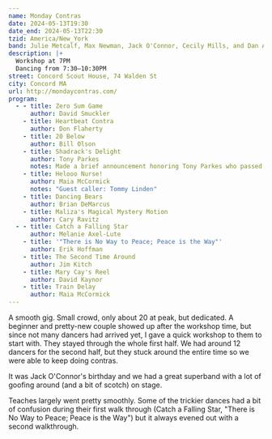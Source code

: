 ```yaml
---
name: Monday Contras
date: 2024-05-13T19:30
date_end: 2024-05-13T22:30
tzid: America/New_York
band: Julie Metcalf, Max Newman, Jack O'Connor, Cecily Mills, and Dan Afrik
description: |+
  Workshop at 7PM  
  Dancing from 7:30–10:30PM
street: Concord Scout House, 74 Walden St
city: Concord MA
url: http://mondaycontras.com/
program:
  - - title: Zero Sum Game
      author: David Smuckler
    - title: Heartbeat Contra
      author: Don Flaherty
    - title: 20 Below
      author: Bill Olson
    - title: Shadrack's Delight
      author: Tony Parkes
      notes: Made a brief announcement honoring Tony Parkes who passed away on May 6, 2024 after a long illness.
    - title: Helooo Nurse!
      author: Maia McCormick
      notes: "Guest caller: Tommy Linden"
    - title: Dancing Bears
      author: Brian DeMarcus
    - title: Maliza's Magical Mystery Motion
      author: Cary Ravitz
  - - title: Catch a Falling Star
      author: Melanie Axel-Lute
    - title: '"There is No Way to Peace; Peace is the Way"'
      author: Erik Hoffman
    - title: The Second Time Around
      author: Jim Kitch
    - title: Mary Cay's Reel
      author: David Kaynor
    - title: Train Delay
      author: Maia McCormick
---
```


A smooth gig. Small crowd, only about 20 at peak, but dedicated. A beginner and pretty-new couple showed up after the workshop time, but since not many dancers had arrived yet, I gave a quick workshop to them to start with. They stayed through the whole first half. We had around 12 dancers for the second half, but they stuck around the entire time so we were able to keep doing contras.

It was Jack O'Connor's birthday and we had a great superband with a lot of goofing around (and a bit of scotch) on stage.

Teaches largely went pretty smoothly. Some of the trickier dances had a bit of confusion during their first walk through (Catch a Falling Star, "There is No Way to Peace; Peace is the Way") but it always evened out with a second walkthrough.
